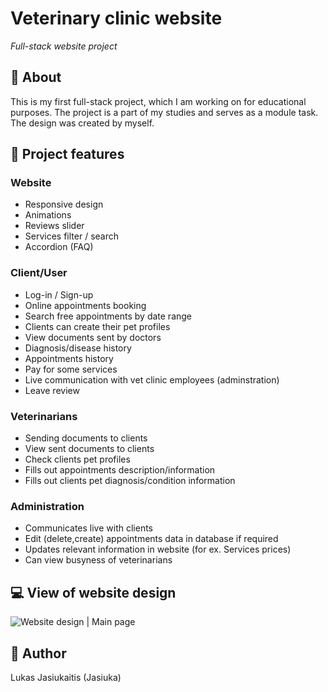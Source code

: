 # Veterinary clinic website

_Full-stack website project_

## 📌 About

This is my first full-stack project, which I am working on for educational purposes. The project is a part of my studies and serves as a module task.
The design was created by myself.

## 🎯 Project features

### Website

- Responsive design
- Animations
- Reviews slider
- Services filter / search
- Accordion (FAQ)

### Client/User

- Log-in / Sign-up
- Online appointments booking
- Search free appointments by date range
- Clients can create their pet profiles
- View documents sent by doctors
- Diagnosis/disease history
- Appointments history
- Pay for some services
- Live communication with vet clinic employees (adminstration)
- Leave review

### Veterinarians

- Sending documents to clients
- View sent documents to clients
- Check clients pet profiles
- Fills out appointments description/information
- Fills out clients pet diagnosis/condition information

### Administration

- Communicates live with clients
- Edit (delete,create) appointments data in database if required
- Updates relevant information in website (for ex. Services prices)
- Can view busyness of veterinarians

## 💻 View of website design

![Website design | Main page](https://media.giphy.com/media/v1.Y2lkPTc5MGI3NjExYng3bzg4cHl6djk0OGoyMXQwZDYzdTNhMTJzNzR6azhraG1janpyaCZlcD12MV9pbnRlcm5hbF9naWZfYnlfaWQmY3Q9Zw/zmyeLJE1M3VBp5MdOH/giphy.gif)

## 👤 Author

Lukas Jasiukaitis (Jasiuka)
